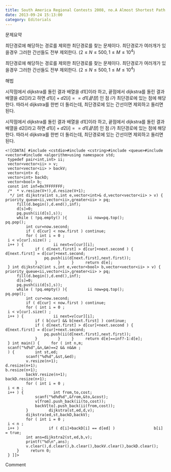 ```yaml
---
title: South America Regional Contests 2008, no.A Almost Shortest Path
date: 2013-09-24 15:13:00
category: Editorials
---
```


문제요약

최단경로에 해당하는 경로를 제외한 최단경로를 찾는 문제이다. 최단경로가 여러개가 있을경우 그러한 간선들도 전부 제외한다. $(2\leq{}N\leq{}500,1\leq{}M\leq{}10^4)$

최단경로에 해당하는 경로를 제외한 최단경로를 찾는 문제이다. 최단경로가 여러개가 있을경우 그러한 간선들도 전부 제외한다. $(2\leq{}N\leq{}500,1\leq{}M\leq{}10^4)$

해법

시작점에서 dijkstra를 돌린 결과 배열을 d1[]이라 하고, 끝점에서 dijkstra를 돌린 결과 배열을 d2[]라고 하면 $d1[i]+d2[i]==d1[끝점]$ 인 점 $i$가 최단경로에 있는 점에 해당한다. 따라서 dijkstra를 한번 더 돌리는데, 최단경로에 있는 간선이면 제외하고 돌리면 된다.

시작점에서 dijkstra를 돌린 결과 배열을 d1[]이라 하고, 끝점에서 dijkstra를 돌린 결과 배열을 d2[]라고 하면 $d1[i]+d2[i]==d1[끝점]$ 인 점 $i$가 최단경로에 있는 점에 해당한다. 따라서 dijkstra를 한번 더 돌리는데, 최단경로에 있는 간선이면 제외하고 돌리면 된다.


```
<![CDATA[ #include <cstdio>#include <cstring>#include <queue>#include <vector>#include <algorithm>using namespace std;
 typedef pair<int,int> ii;
 vector<vector<ii> > v;
 vector<vector<ii> > backV;
 vector<int> d;
 vector<int> backD;
 vector<bool> b;
 const int inf=0x7FFFFFFF;
 /*  * v.resize(V+!),d.resize(V+1);
  */ int dijkstra(int s,int e,vector<int>& d,vector<vector<ii> > v) {     priority_queue<ii,vector<ii>,greater<ii> > pq;
     fill(d.begin(),d.end(),inf);
     d[s]=0;
     pq.push(ii(d[s],s));
     while ( !pq.empty() ){         ii now=pq.top();
pq.pop();
         int cur=now.second;
         if ( d[cur] < now.first ) continue;
         for ( int i = 0 ;
 i < v[cur].size() ;
 i++ ) {             ii next=v[cur][i];
             if ( d[next.first] > d[cur]+next.second ) {                 d[next.first] = d[cur]+next.second;
                 pq.push(ii(d[next.first],next.first));
             }         }     }     return d[e];
 } int dijkstra2(int s,int e,vector<bool> b,vector<vector<ii> > v) {     priority_queue<ii,vector<ii>,greater<ii> > pq;
     fill(d.begin(),d.end(),inf);
     d[s]=0;
     pq.push(ii(d[s],s));
     while ( !pq.empty() ){         ii now=pq.top();
pq.pop();
         int cur=now.second;
         if ( d[cur] < now.first ) continue;
         for ( int i = 0 ;
 i < v[cur].size() ;
 i++ ) {             ii next=v[cur][i];
             if ( b[cur] && b[next.first] ) continue;
             if ( d[next.first] > d[cur]+next.second ) {                 d[next.first] = d[cur]+next.second;
                 pq.push(ii(d[next.first],next.first));
             }         }     }     return d[e]==inf?-1:d[e];
 } int main() {     for ( int n,m;
 scanf("%d%d",&n,&m)==2 && n&&m ;
 ) {         int st,ed;
         scanf("%d%d",&st,&ed);
         v.resize(n+1);
d.resize(n+1);
b.resize(n+1);
         backV.resize(n+1);
backD.resize(n+1);
         for ( int i = 0 ;
 i < m ;
 i++ ) {             int from,to,cost;
             scanf("%d%d%d",&from,&to,&cost);
             v[from].push_back(ii(to,cost));
             backV[to].push_back(ii(from,cost));
         }         dijkstra(st,ed,d,v);
         dijkstra(ed,st,backD,backV);
         for ( int i = 0 ;
 i < n ;
 i++ )             if ( d[i]+backD[i] == d[ed] )                 b[i] = true;
         int ans=dijkstra2(st,ed,b,v);
         printf("%d\n",ans);
         v.clear(),d.clear(),b.clear(),backV.clear(),backD.clear();
     }     return 0;
 } ]]>
```
Comment

